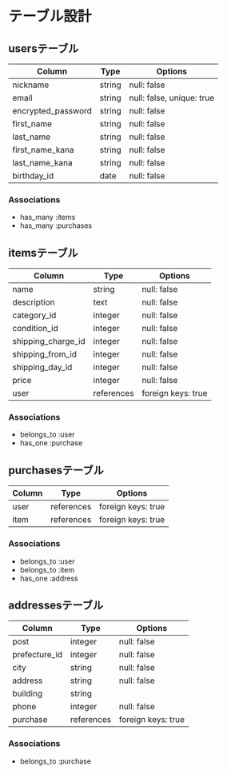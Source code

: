 # テーブル設計

## usersテーブル
| Column             | Type    | Options                   |
| ------------------ | ------- | ------------------------- |
| nickname           | string  | null: false               |
| email              | string  | null: false, unique: true |
| encrypted_password | string  | null: false               |
| first_name         | string  | null: false               |
| last_name          | string  | null: false               |
| first_name_kana    | string  | null: false               |
| last_name_kana     | string  | null: false               |
| birthday_id        | date    | null: false               |


### Associations

- has_many :items
- has_many :purchases

## itemsテーブル
| Column             | Type       | Options            |
| ------------------ | ---------- | ------------------ |
| name               | string     | null: false        |
| description        | text       | null: false        |
| category_id        | integer    | null: false        |
| condition_id       | integer    | null: false        |
| shipping_charge_id | integer    | null: false        |
| shipping_from_id   | integer    | null: false        |
| shipping_day_id    | integer    | null: false        |
| price              | integer    | null: false        |
| user               | references | foreign keys: true |

### Associations

- belongs_to :user
- has_one :purchase


## purchasesテーブル
| Column | Type       | Options            |
| ------ | ---------- | ------------------ |
| user   | references | foreign keys: true |
| item   | references | foreign keys: true |

### Associations

- belongs_to :user
- belongs_to :item
- has_one :address


## addressesテーブル
| Column        | Type       | Options            |
| ------------- | ---------- | ------------------ |
| post          | integer    | null: false        |
| prefecture_id | integer    | null: false        |
| city          | string     | null: false        |
| address       | string     | null: false        |
| building      | string     |                    |
| phone         | integer    | null: false        |
| purchase      | references | foreign keys: true |

### Associations

- belongs_to :purchase


